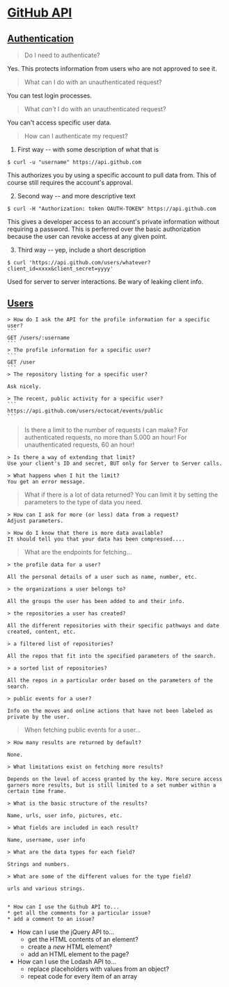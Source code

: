 # [GitHub API](https://developer.github.com/v3/)

## [Authentication](https://developer.github.com/v3/#authentication)

> Do I need to authenticate?

Yes. This protects information from users who are not approved to see it. 

> What can I do with an unauthenticated request?

You can test login processes.

> What _can't_ I do with an unauthenticated request?

You can't access specific user data.

> How can I authenticate my request?

1. First way -- with some description of what that is
```
$ curl -u "username" https://api.github.com
```
This authorizes you by using a specific account to pull data from. This of course still requires the account's approval.

2. Second way -- and more descriptive text
```
$ curl -H "Authorization: token OAUTH-TOKEN" https://api.github.com
```
This gives a developer access to an account's private information without requiring a password. This is perferred over the basic authorization because the user can revoke access at any given point. 

3. Third way -- yep, include a short description
```
$ curl 'https://api.github.com/users/whatever?client_id=xxxx&client_secret=yyyy'
```
Used for server to server interactions. Be wary of leaking client info. 


## [Users](https://developer.github.com/v3/users/)

    > How do I ask the API for the profile information for a specific user?
    ```
    GET /users/:username
    ```
    > The profile information for a specific user?
    ```
    GET /user
    ```
    > The repository listing for a specific user?
    
    Ask nicely.
    
    > The recent, public activity for a specific user?
    ```
    https://api.github.com/users/octocat/events/public
    ```

> Is there a limit to the number of requests I can make?
    For authenticated requests, no more than 5.000 an hour! For unauthenticated requests, 60 an hour!
    
    > Is there a way of extending that limit?
    Use your client's ID and secret, BUT only for Server to Server calls.
    
    > What happens when I hit the limit?
    You get an error message.

> What if there is a lot of data returned?
    You can limit it by setting the parameters to the type of data you need.
    
    > How can I ask for more (or less) data from a request?
    Adjust parameters.
    
    > How do I know that there is more data available?
    It should tell you that your data has been compressed....
    
> What are the endpoints for fetching...
    
    > the profile data for a user?
    
    All the personal details of a user such as name, number, etc.
    
    > the organizations a user belongs to?
    
    All the groups the user has been added to and their info. 
    
    > the repositories a user has created?
    
    All the different repositories with their specific pathways and date created, content, etc. 
    
    > a filtered list of repositories?
    
    All the repos that fit into the specified parameters of the search. 
    
    > a sorted list of repositories?
    
    All the repos in a particular order based on the parameters of the search. 
    
    > public events for a user?
    
    Info on the moves and online actions that have not been labeled as private by the user. 
    
> When fetching public events for a user...

    > How many results are returned by default?
    
    None. 
    
    > What limitations exist on fetching more results?
    
    Depends on the level of access granted by the key. More secure access garners more results, but is still limited to a set number within a certain time frame. 
    
    > What is the basic structure of the results?
    
    Name, urls, user info, pictures, etc. 
    
    > What fields are included in each result?
    
    Name, username, user info
    
    > What are the data types for each field?
    
    Strings and numbers.
    
    > What are some of the different values for the type field?
    
    urls and various strings. 
    
    
    * How can I use the Github API to...
    * get all the comments for a particular issue?
    * add a comment to an issue?
  * How can I use the jQuery API to...
    * get the HTML contents of an element?
    * create a _new_ HTML element?
    * add an HTML element to the page?
  * How can I use the Lodash API to...
    * replace placeholders with values from an object?
    * repeat code for every item of an array

